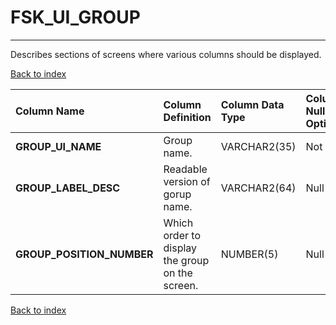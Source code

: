 # FSK_UI_GROUP

---

Describes sections of screens where various columns should be displayed.

[Back to index](./index.md)

| Column Name               | Column Definition                               | Column Data Type   | Column Null Option   | PK   | FK   |
|:--------------------------|:------------------------------------------------|:-------------------|:---------------------|:-----|:-----|
| **GROUP_UI_NAME**         | Group name.                                     | VARCHAR2(35)       | Not Null             | Yes  | No   |
| **GROUP_LABEL_DESC**      | Readable version of gorup name.                 | VARCHAR2(64)       | Null                 | No   | No   |
| **GROUP_POSITION_NUMBER** | Which order to display the group on the screen. | NUMBER(5)          | Null                 | No   | No   |

[Back to index](./index.md)
